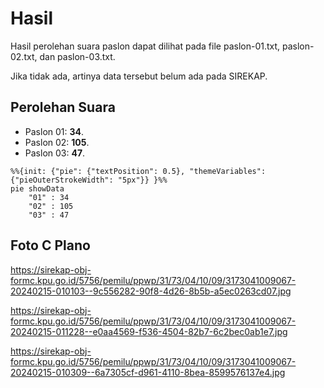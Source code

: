 # Hasil

Hasil perolehan suara paslon dapat dilihat pada file paslon-01.txt, paslon-02.txt, dan paslon-03.txt.

Jika tidak ada, artinya data tersebut belum ada pada SIREKAP.

## Perolehan Suara

 * Paslon 01: **34**.
 * Paslon 02: **105**.
 * Paslon 03: **47**.

```mermaid
%%{init: {"pie": {"textPosition": 0.5}, "themeVariables": {"pieOuterStrokeWidth": "5px"}} }%%
pie showData
    "01" : 34
    "02" : 105
    "03" : 47
```
## Foto C Plano

https://sirekap-obj-formc.kpu.go.id/5756/pemilu/ppwp/31/73/04/10/09/3173041009067-20240215-010103--9c556282-90f8-4d26-8b5b-a5ec0263cd07.jpg

https://sirekap-obj-formc.kpu.go.id/5756/pemilu/ppwp/31/73/04/10/09/3173041009067-20240215-011228--e0aa4569-f536-4504-82b7-6c2bec0ab1e7.jpg

https://sirekap-obj-formc.kpu.go.id/5756/pemilu/ppwp/31/73/04/10/09/3173041009067-20240215-010309--6a7305cf-d961-4110-8bea-8599576137e4.jpg
